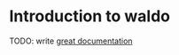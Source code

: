 # Introduction to waldo

TODO: write [great documentation](http://jacobian.org/writing/what-to-write/)
